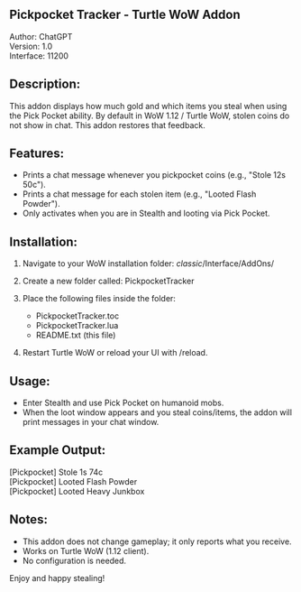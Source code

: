 Pickpocket Tracker - Turtle WoW Addon
-------------------------------------

Author: ChatGPT  
Version: 1.0  
Interface: 11200  

Description:
------------
This addon displays how much gold and which items you steal when using the
Pick Pocket ability. By default in WoW 1.12 / Turtle WoW, stolen coins do not
show in chat. This addon restores that feedback.

Features:
---------
- Prints a chat message whenever you pickpocket coins (e.g., "Stole 12s 50c").
- Prints a chat message for each stolen item (e.g., "Looted Flash Powder").
- Only activates when you are in Stealth and looting via Pick Pocket.

Installation:
-------------
1. Navigate to your WoW installation folder:
   _classic_/Interface/AddOns/

2. Create a new folder called: PickpocketTracker

3. Place the following files inside the folder:
   - PickpocketTracker.toc
   - PickpocketTracker.lua
   - README.txt (this file)

4. Restart Turtle WoW or reload your UI with /reload.

Usage:
------
- Enter Stealth and use Pick Pocket on humanoid mobs.
- When the loot window appears and you steal coins/items, the addon will
  print messages in your chat window.

Example Output:
---------------
[Pickpocket] Stole 1s 74c  
[Pickpocket] Looted Flash Powder  
[Pickpocket] Looted Heavy Junkbox  

Notes:
------
- This addon does not change gameplay; it only reports what you receive.
- Works on Turtle WoW (1.12 client).
- No configuration is needed.

Enjoy and happy stealing!
